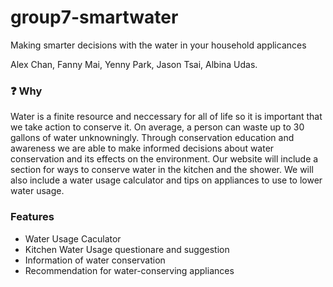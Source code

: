 # group7-smartwater
Making smarter decisions with the water in your household applicances


Alex Chan, Fanny Mai, Yenny Park, Jason Tsai, Albina Udas.

### :question: Why
Water is a finite resource and neccessary for all of life so it is important that we take action to conserve it. On average, a person can waste up to 30 gallons of water unknowningly. Through conservation education and awareness we are able to make informed decisions about water conservation and its effects on the environment. Our website will include a section for ways to conserve water in the kitchen and the shower. We will also include a water usage calculator and tips on appliances to use to lower water usage.

### Features
* Water Usage Caculator
* Kitchen Water Usage questionare and suggestion
* Information of water conservation
* Recommendation for water-conserving appliances
